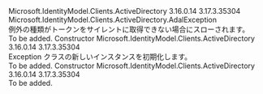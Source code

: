 <Type Name="AdalSilentTokenAcquisitionException" FullName="Microsoft.IdentityModel.Clients.ActiveDirectory.AdalSilentTokenAcquisitionException">
  <TypeSignature Language="C#" Value="public class AdalSilentTokenAcquisitionException : Microsoft.IdentityModel.Clients.ActiveDirectory.AdalException" />
  <TypeSignature Language="ILAsm" Value=".class public auto ansi beforefieldinit AdalSilentTokenAcquisitionException extends Microsoft.IdentityModel.Clients.ActiveDirectory.AdalException" />
  <TypeSignature Language="DocId" Value="T:Microsoft.IdentityModel.Clients.ActiveDirectory.AdalSilentTokenAcquisitionException" />
  <TypeSignature Language="VB.NET" Value="Public Class AdalSilentTokenAcquisitionException&#xA;Inherits AdalException" />
  <TypeSignature Language="F#" Value="type AdalSilentTokenAcquisitionException = class&#xA;    inherit AdalException" />
  <AssemblyInfo>
    <AssemblyName>Microsoft.IdentityModel.Clients.ActiveDirectory</AssemblyName>
    <AssemblyVersion>3.16.0.14</AssemblyVersion>
    <AssemblyVersion>3.17.3.35304</AssemblyVersion>
  </AssemblyInfo>
  <Base>
    <BaseTypeName>Microsoft.IdentityModel.Clients.ActiveDirectory.AdalException</BaseTypeName>
  </Base>
  <Interfaces />
  <Docs>
    <summary>
            例外の種類がトークンをサイレントに取得できない場合にスローされます。
            </summary>
    <remarks>To be added.</remarks>
  </Docs>
  <Members>
    <Member MemberName=".ctor">
      <MemberSignature Language="C#" Value="public AdalSilentTokenAcquisitionException ();" />
      <MemberSignature Language="ILAsm" Value=".method public hidebysig specialname rtspecialname instance void .ctor() cil managed" />
      <MemberSignature Language="DocId" Value="M:Microsoft.IdentityModel.Clients.ActiveDirectory.AdalSilentTokenAcquisitionException.#ctor" />
      <MemberSignature Language="VB.NET" Value="Public Sub New ()" />
      <MemberType>Constructor</MemberType>
      <AssemblyInfo>
        <AssemblyName>Microsoft.IdentityModel.Clients.ActiveDirectory</AssemblyName>
        <AssemblyVersion>3.16.0.14</AssemblyVersion>
        <AssemblyVersion>3.17.3.35304</AssemblyVersion>
      </AssemblyInfo>
      <Parameters />
      <Docs>
        <summary>
             Exception クラスの新しいインスタンスを初期化します。
            </summary>
        <remarks>To be added.</remarks>
      </Docs>
    </Member>
    <Member MemberName=".ctor">
      <MemberSignature Language="C#" Value="public AdalSilentTokenAcquisitionException (Exception innerException);" />
      <MemberSignature Language="ILAsm" Value=".method public hidebysig specialname rtspecialname instance void .ctor(class System.Exception innerException) cil managed" />
      <MemberSignature Language="DocId" Value="M:Microsoft.IdentityModel.Clients.ActiveDirectory.AdalSilentTokenAcquisitionException.#ctor(System.Exception)" />
      <MemberSignature Language="VB.NET" Value="Public Sub New (innerException As Exception)" />
      <MemberSignature Language="F#" Value="new Microsoft.IdentityModel.Clients.ActiveDirectory.AdalSilentTokenAcquisitionException : Exception -&gt; Microsoft.IdentityModel.Clients.ActiveDirectory.AdalSilentTokenAcquisitionException" Usage="new Microsoft.IdentityModel.Clients.ActiveDirectory.AdalSilentTokenAcquisitionException innerException" />
      <MemberType>Constructor</MemberType>
      <AssemblyInfo>
        <AssemblyName>Microsoft.IdentityModel.Clients.ActiveDirectory</AssemblyName>
        <AssemblyVersion>3.16.0.14</AssemblyVersion>
        <AssemblyVersion>3.17.3.35304</AssemblyVersion>
      </AssemblyInfo>
      <Parameters>
        <Parameter Name="innerException" Type="System.Exception" />
      </Parameters>
      <Docs>
        <param name="innerException"></param>
        <summary />
        <remarks>To be added.</remarks>
      </Docs>
    </Member>
  </Members>
</Type>